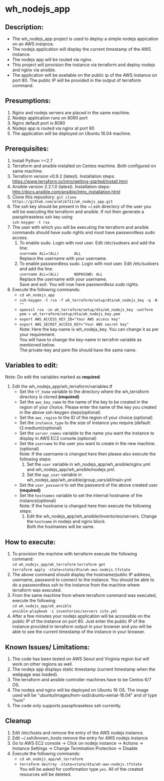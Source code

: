 # wh_nodejs_app

## Description: 
* The wh_nodejs_app project is used to deploy a simple nodejs appication on an AWS instance. 
* The nodejs application will display the current timestamp of the AWS instance.
* The nodejs app will be routed via nginx.
* This project will provision the instance via terraform and deploy nodejs and nginx via ansible.
* The application will be available on the public ip of the AWS instance on port 80. The public IP will be provided in the output of terraform command.

## Presumptions:
1. Nginx and nodejs servers are placed in the same machine.
2. Nodejs application runs on 8090 port
3. Nginx default port is 8080
4. Nodejs app is routed via nginx at port 80
5. The application will be deployed on Ubuntu 16.04 machine.


## Prerequisites:
1. Install Python >=2.7 
2. Terraform and ansible installed on Centos machine. Both configured on same machine.
3. Terraform version v0.9.2 (latest). Installation steps: https://www.terraform.io/intro/getting-started/install.html
4. Ansible version  2.2.1.0 (latest). Installation steps: http://docs.ansible.com/ansible/intro_installation.html
5. Clone this repository: `git clone https://github.com/aratik711/wh_nodejs_app.git`
6. The ssh key should be present in the ~/.ssh directory of the user you will be executing the terraform and ansible. If not then generate a passphraseless ssh key using  
`ssh-keygen -t rsa`
7. The user with which you will be executing the terraform and ansible commands should have sudo rights and must have passwordless sudo access. 
    1. To enable sudo. Login with root user. Edit /etc/sudoers and add the line:  
    `username ALL=(ALL)       ALL`  
    Replace the username with your username. 
    2. To enable passwordless sudo. Login with root user. Edit /etc/sudoers and add the line:  
    `username ALL=(ALL)       NOPASSWD: ALL`  
    Replace the username with your username.   
    Save and exit. You will now have passwordless sudo rights.
8. Execute the following commands:
    * `cd wh_nodejs_app`
    * `ssh-keygen -t rsa -f wh_terraform/setup/dta/wh_nodejs_key -q -N ""`
    * `openssl rsa -in wh_terraform/setup/dta/wh_nodejs_key -outform pem > wh_terraform/setup/dta/wh_nodejs_key.pem`
    * `export AWS_ACCESS_KEY_ID="Your AWS access key"`
    * `export AWS_SECRET_ACCESS_KEY="Your AWS secret key"`  
    Note: Here the key-name is wh_nodejs_key. You can change it as per your requirement.  
    You will have to change the key-name in terrafrm variable as mentioned below.  
    The private-key and pem file should have the same name.
    

## Variables to edit:
Note: Do edit the variables marked as <b>required</b>.
1. Edit the wh_nodejs_app/wh_terraform/variables.tf
    * Set the `tf_home` variable to the directory where the wh_terraform directory is cloned.<b>(required)</b>
    * Set the `aws_key_name` to the name of the key to be created in the region of your choice. Please enter the name of the key you created in the above ssh-keygen steps(optional)
    * Set the `aws_region` to the ID of the region of your choice.(optional)
    * Set the `instance_type` to the size of instance you require.(default: t2.medium)(optional)
    * Set the `server_names` variable to the name you want the instance to display in AWS EC2 console.(optional)
    * Set the `username` to the user you want to create in the new machine.(optional)
    <br/>Note: If the username is changed here then please also execute the following steps:
      1. Set the `user` variable in wh_nodejs_app/wh_ansible/nginx.yml and wh_nodejs_app/wh_ansible/nodejs.yml.
      2. Set the `app_user` variable in wh_nodejs_app/wh_ansible/group_vars/all/main.yml
    * Set the `user_password` to set the password of the above created user.<b>(required)</b>
    * Set the `hostnames` variable to set the internal hostname of the instance(optional)
    <br/>Note: If the hostname is changed here then execute the following steps:
      1. Edit the wh_nodejs_app/wh_ansible/inventories/servers. Change the `hostname` in nodejs and nginx block.  
      Both the hostnames will be same.

## How to execute:

1. To provision the machine with terraform execute the following command:  
`cd wh_nodejs_app/wh_terraform` 
`terraform get`  
`terraform apply -state=state/dta/wh-aws-nodejs.tfstate`
2. The above command should display the hostname/public IP address, username, password to connect to the instance. You should be able to do a passwordless ssh to the instance from the machine where terraform was executed.
3. From the same machine from where terraform command was executed, execute the following  
`cd wh_nodejs_app/wh_ansible`  
`ansible-playbook -i inventories/servers site.yml`
4. After a few minutes your nodejs application will be accessible on the public IP of the instance on port 80. Just enter the public IP of the instance provided in terraform output in your browser and you will be able to see the current timestamp of the instance in your browser.

## Known Issues/ Limitations:
1. The code has been tested on AWS Seoul and Virginia region but will work on other regions as well.
2. The nodejs app displays static timestamp (current timestamp when the webpage was loaded).
3. The terraform and ansible controller machines have to be Centos 6/7 OS.
4. The nodejs and nginx will be deployed on Ubuntu 16 OS. The image used will be "ubuntu/images/hvm-ssd/ubuntu-xenial-16.04" and of type "hvm"
5. The code only supports passphraseless ssh currently.

## Cleanup
1. Edit /etc/hosts and remove the entry of the AWS nodejs instance.
2. Edit ~/.ssh/known_hosts remove the entry for AWS nodejs instance
3. Go to AWS EC2 console -> Click on nodejs instance -> Actions -> Instance Settings -> Change Termination Protection -> Disable 
3. Execute the following commands:  
    * `cd wh_nodejs_app/wh_terraform`
    * `terraform destroy -state=state/dta/wh-aws-nodejs.tfstate`  
    You will be asked for confirmation type `yes`. All of the created resources will be deleted.
